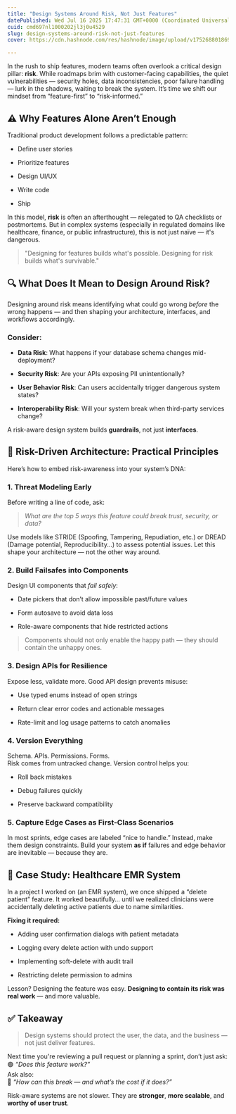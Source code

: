 ```yaml
---
title: "Design Systems Around Risk, Not Just Features"
datePublished: Wed Jul 16 2025 17:47:31 GMT+0000 (Coordinated Universal Time)
cuid: cmd697nl1000202jl3j0u4529
slug: design-systems-around-risk-not-just-features
cover: https://cdn.hashnode.com/res/hashnode/image/upload/v1752688018695/064bb788-a4f1-43b0-bee4-e4ee28fb45f0.png

---
```


In the rush to ship features, modern teams often overlook a critical design pillar: **risk**. While roadmaps brim with customer-facing capabilities, the quiet vulnerabilities — security holes, data inconsistencies, poor failure handling — lurk in the shadows, waiting to break the system. It’s time we shift our mindset from “feature-first” to “risk-informed.”

## ⚠️ Why Features Alone Aren’t Enough

Traditional product development follows a predictable pattern:

* Define user stories
    
* Prioritize features
    
* Design UI/UX
    
* Write code
    
* Ship
    

In this model, **risk** is often an afterthought — relegated to QA checklists or postmortems. But in complex systems (especially in regulated domains like healthcare, finance, or public infrastructure), this is not just naïve — it's dangerous.

> "Designing for features builds what's possible. Designing for risk builds what's survivable."

## 🔍 What Does It Mean to Design Around Risk?

Designing around risk means identifying what could go wrong *before* the wrong happens — and then shaping your architecture, interfaces, and workflows accordingly.

### Consider:

* **Data Risk**: What happens if your database schema changes mid-deployment?
    
* **Security Risk**: Are your APIs exposing PII unintentionally?
    
* **User Behavior Risk**: Can users accidentally trigger dangerous system states?
    
* **Interoperability Risk**: Will your system break when third-party services change?
    

A risk-aware design system builds **guardrails**, not just **interfaces**.

## 🧱 Risk-Driven Architecture: Practical Principles

Here’s how to embed risk-awareness into your system’s DNA:

### 1\. **Threat Modeling Early**

Before writing a line of code, ask:

> *What are the top 5 ways this feature could break trust, security, or data?*

Use models like STRIDE (Spoofing, Tampering, Repudiation, etc.) or DREAD (Damage potential, Reproducibility...) to assess potential issues. Let this shape your architecture — not the other way around.

### 2\. **Build Failsafes into Components**

Design UI components that *fail safely*:

* Date pickers that don’t allow impossible past/future values
    
* Form autosave to avoid data loss
    
* Role-aware components that hide restricted actions
    

> Components should not only enable the happy path — they should contain the unhappy ones.

### 3\. **Design APIs for Resilience**

Expose less, validate more. Good API design prevents misuse:

* Use typed enums instead of open strings
    
* Return clear error codes and actionable messages
    
* Rate-limit and log usage patterns to catch anomalies
    

### 4\. **Version Everything**

Schema. APIs. Permissions. Forms.  
Risk comes from untracked change. Version control helps you:

* Roll back mistakes
    
* Debug failures quickly
    
* Preserve backward compatibility
    

### 5\. **Capture Edge Cases as First-Class Scenarios**

In most sprints, edge cases are labeled “nice to handle.” Instead, make them design constraints. Build your system **as if** failures and edge behavior are inevitable — because they are.

## 🧠 Case Study: Healthcare EMR System

In a project I worked on (an EMR system), we once shipped a “delete patient” feature. It worked beautifully… until we realized clinicians were accidentally deleting active patients due to name similarities.

**Fixing it required:**

* Adding user confirmation dialogs with patient metadata
    
* Logging every delete action with undo support
    
* Implementing soft-delete with audit trail
    
* Restricting delete permission to admins
    

Lesson? Designing the feature was easy. **Designing to contain its risk was real work** — and more valuable.

## ✅ Takeaway

> Design systems should protect the user, the data, and the business — not just deliver features.

Next time you're reviewing a pull request or planning a sprint, don’t just ask:  
🟢 *“Does this feature work?”*  
Ask also:  
🔴 *“How can this break — and what’s the cost if it does?”*

Risk-aware systems are not slower. They are **stronger**, **more scalable**, and **worthy of user trust**.